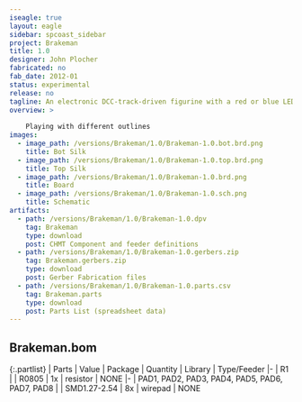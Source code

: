 ```yaml
---
iseagle: true
layout: eagle
sidebar: spcoast_sidebar
project: Brakeman
title: 1.0
designer: John Plocher
fabricated: no
fab_date: 2012-01
status: experimental
release: no
tagline: An electronic DCC-track-driven figurine with a red or blue LED
overview: >
    
    Playing with different outlines
images:
  - image_path: /versions/Brakeman/1.0/Brakeman-1.0.bot.brd.png
    title: Bot Silk
  - image_path: /versions/Brakeman/1.0/Brakeman-1.0.top.brd.png
    title: Top Silk
  - image_path: /versions/Brakeman/1.0/Brakeman-1.0.brd.png
    title: Board
  - image_path: /versions/Brakeman/1.0/Brakeman-1.0.sch.png
    title: Schematic
artifacts:
  - path: /versions/Brakeman/1.0/Brakeman-1.0.dpv
    tag: Brakeman
    type: download
    post: CHMT Component and feeder definitions
  - path: /versions/Brakeman/1.0/Brakeman-1.0.gerbers.zip
    tag: Brakeman.gerbers.zip
    type: download
    post: Gerber Fabrication files
  - path: /versions/Brakeman/1.0/Brakeman-1.0.parts.csv
    tag: Brakeman.parts
    type: download
    post: Parts List (spreadsheet data)
---
```


## Brakeman.bom

{:.partlist}
| Parts | Value | Package | Quantity | Library | Type/Feeder
|-
| R1 |  | R0805 | 1x | resistor | NONE
|-
| PAD1, PAD2, PAD3, PAD4, PAD5, PAD6, PAD7, PAD8 |  | SMD1.27-2.54 | 8x | wirepad | NONE
